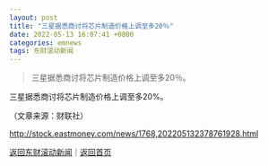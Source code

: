 ```yaml
---
layout: post
title: "三星据悉商讨将芯片制造价格上调至多20％"
date: 2022-05-13 16:07:41 +0800
categories: emnews
tags: 东财滚动新闻
---
```

> 三星据悉商讨将芯片制造价格上调至多20％。

<p>三星据悉商讨将芯片制造价格上调至多20%。 </p><p class="em_media">（文章来源：财联社）</p>

<http://stock.eastmoney.com/news/1768,202205132378761928.html>

[返回东财滚动新闻](//finews.withounder.com/emnews/)｜[返回首页](//finews.withounder.com/)